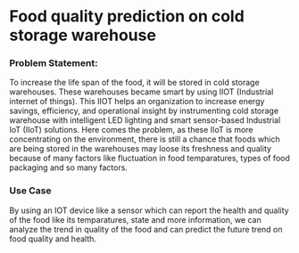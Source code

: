 # Food quality prediction on cold storage warehouse


### Problem Statement:
To increase the life span of the food, it will be stored in cold storage warehouses. These warehouses became smart by using IIOT (Industrial internet of things). This IIOT helps an organization to increase energy savings, efficiency, and operational insight by instrumenting cold storage warehouse with intelligent LED lighting and smart sensor-based Industrial IoT (IIoT) solutions. Here comes the problem, as these IIoT is more concentrating on the environment, there is still a chance that foods which are being stored in the warehouses may loose its freshness and quality because of many factors like fluctuation in food temparatures, types of food packaging and so many factors. 


### Use Case
By using an IOT device like a sensor which can report the health and quality of the food like its temparatures, state and more information, we can analyze the trend in quality of the food and can predict the future trend on food quality and health.



